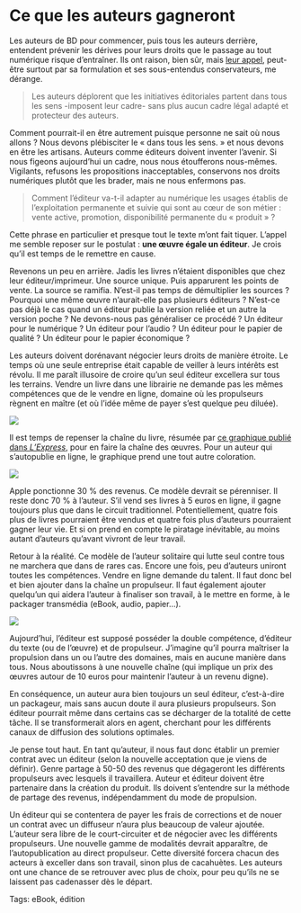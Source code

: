 # Ce que les auteurs gagneront

Les auteurs de BD pour commencer, puis tous les auteurs derrière, entendent prévenir les dérives pour leurs droits que le passage au tout numérique risque d’entraîner. Ils ont raison, bien sûr, mais [leur appel](http://www.jesigne.fr/petition-appeldunumerique'), peut-être surtout par sa formulation et ses sous-entendus conservateurs, me dérange.<span id="more-15681"></span>

> Les auteurs déplorent que les initiatives éditoriales partent dans tous les sens -imposent leur cadre- sans plus aucun cadre légal adapté et protecteur des auteurs.

Comment pourrait-il en être autrement puisque personne ne sait où nous allons ? Nous devons plébisciter le « dans tous les sens. » et nous devons en être les artisans. Auteurs comme éditeurs doivent inventer l’avenir. Si nous figeons aujourd’hui un cadre, nous nous étoufferons nous-mêmes. Vigilants, refusons les propositions inacceptables, conservons nos droits numériques plutôt que les brader, mais ne nous enfermons pas.

> Comment l’éditeur va-t-il adapter au numérique les usages établis de l’exploitation permanente et suivie qui sont au cœur de son métier : vente active, promotion, disponibilité permanente du « produit » ?

Cette phrase en particulier et presque tout le texte m’ont fait tiquer. L’appel me semble reposer sur le postulat : **une œuvre égale un éditeur**. Je crois qu’il est temps de le remettre en cause.

Revenons un peu en arrière. Jadis les livres n’étaient disponibles que chez leur éditeur/imprimeur. Une source unique. Puis apparurent les points de vente. La source se ramifia. N’est-il pas temps de démultiplier les sources ? Pourquoi une même œuvre n’aurait-elle pas plusieurs éditeurs ? N’est-ce pas déjà le cas quand un éditeur publie la version reliée et un autre la version poche ? Ne devons-nous pas généraliser ce procédé ? Un éditeur pour le numérique ? Un éditeur pour l’audio ? Un éditeur pour le papier de qualité ? Un éditeur pour le papier économique ?

Les auteurs doivent dorénavant négocier leurs droits de manière étroite. Le temps où une seule entreprise était capable de veiller à leurs intérêts est révolu. Il me paraît illusoire de croire qu’un seul éditeur excellera sur tous les terrains. Vendre un livre dans une librairie ne demande pas les mêmes compétences que de le vendre en ligne, domaine où les propulseurs règnent en maître (et où l’idée même de payer s’est quelque peu diluée).

![](http://blog.tcrouzet.comhttps://tcrouzet.com/images_tc/2010/04/chaine1.png)

Il est temps de repenser la chaîne du livre, résumée par [ce graphique publié dans *L’Express*](http://www.lexpress.fr/culture/livre/ce-que-gagnent-les-ecrivains_859800.html), pour en faire la chaîne des œuvres. Pour un auteur qui s’autopublie en ligne, le graphique prend une tout autre coloration.

![](http://blog.tcrouzet.comhttps://tcrouzet.com/images_tc/2010/04/chaine2.png)

Apple ponctionne 30 % des revenus. Ce modèle devrait se pérenniser. Il reste donc 70 % à l’auteur. S’il vend ses livres à 5 euros en ligne, il gagne toujours plus que dans le circuit traditionnel. Potentiellement, quatre fois plus de livres pourraient être vendus et quatre fois plus d’auteurs pourraient gagner leur vie. Et si on prend en compte le piratage inévitable, au moins autant d’auteurs qu’avant vivront de leur travail.

Retour à la réalité. Ce modèle de l’auteur solitaire qui lutte seul contre tous ne marchera que dans de rares cas. Encore une fois, peu d’auteurs uniront toutes les compétences. Vendre en ligne demande du talent. Il faut donc bel et bien ajouter dans la chaîne un propulseur. Il faut également ajouter quelqu’un qui aidera l’auteur à finaliser son travail, à le mettre en forme, à le packager transmédia (eBook, audio, papier…).

![](http://blog.tcrouzet.comhttps://tcrouzet.com/images_tc/2010/04/chaine3.png)

Aujourd’hui, l’éditeur est supposé posséder la double compétence, d’éditeur du texte (ou de l’œuvre) et de propulseur. J’imagine qu’il pourra maîtriser la propulsion dans un ou l’autre des domaines, mais en aucune manière dans tous. Nous aboutissons à une nouvelle chaîne (qui implique un prix des œuvres autour de 10 euros pour maintenir l’auteur à un revenu digne).

En conséquence, un auteur aura bien toujours un seul éditeur, c’est-à-dire un packageur, mais sans aucun doute il aura plusieurs propulseurs. Son éditeur pourrait même dans certains cas se décharger de la totalité de cette tâche. Il se transformerait alors en agent, cherchant pour les différents canaux de diffusion des solutions optimales.

Je pense tout haut. En tant qu’auteur, il nous faut donc établir un premier contrat avec un éditeur (selon la nouvelle acceptation que je viens de définir). Genre partage à 50-50 des revenus que dégageront les différents propulseurs avec lesquels il travaillera. Auteur et éditeur doivent être partenaire dans la création du produit. Ils doivent s’entendre sur la méthode de partage des revenus, indépendamment du mode de propulsion.

Un éditeur qui se contentera de payer les frais de corrections et de nouer un contrat avec un diffuseur n’aura plus beaucoup de valeur ajoutée. L’auteur sera libre de le court-circuiter et de négocier avec les différents propulseurs. Une nouvelle gamme de modalités devrait apparaître, de l’autopublication au direct propulseur. Cette diversité forcera chacun des acteurs à exceller dans son travail, sinon plus de cacahuètes. Les auteurs ont une chance de se retrouver avec plus de choix, pour peu qu’ils ne se laissent pas cadenasser dès le départ.

Tags: eBook, édition
